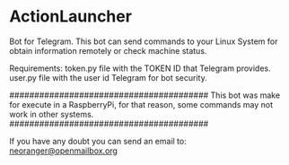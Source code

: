 # ActionLauncher
Bot for Telegram. This bot can send commands to your Linux System for 
obtain information remotely or check machine status.

Requirements:
token.py file with the TOKEN ID that Telegram provides.
user.py file with the user id Telegram for bot security.

########################################
This bot was make for execute in a RaspberryPi, for that reason, some
commands may not work in other systems.
########################################

If you have any doubt you can send an email to:
neoranger@openmailbox.org
